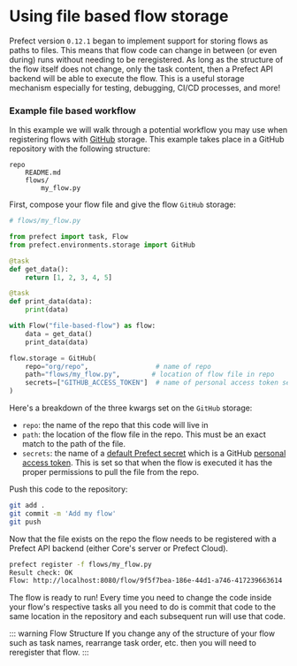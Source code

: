 # Using file based flow storage

Prefect version `0.12.1` began to implement support for storing flows as paths to files. This means that flow code can change in between (or even during) runs without needing to be reregistered. As long as the structure of the flow itself does not change, only the task content, then a Prefect API backend will be able to execute the flow. This is a useful storage mechanism especially for testing, debugging, CI/CD processes, and more!

### Example file based workflow

In this example we will walk through a potential workflow you may use when registering flows with [GitHub](/api/latest/environments/storage.html#github) storage. This example takes place in a GitHub repository with the following structure:

```
repo
    README.md
    flows/
        my_flow.py
```

First, compose your flow file and give the flow `GitHub` storage:

```python
# flows/my_flow.py

from prefect import task, Flow
from prefect.environments.storage import GitHub

@task
def get_data():
    return [1, 2, 3, 4, 5]

@task
def print_data(data):
    print(data)

with Flow("file-based-flow") as flow:
    data = get_data()
    print_data(data)

flow.storage = GitHub(
    repo="org/repo",                 # name of repo
    path="flows/my_flow.py",        # location of flow file in repo
    secrets=["GITHUB_ACCESS_TOKEN"]  # name of personal access token secret
)
```

Here's a breakdown of the three kwargs set on the `GitHub` storage:

- `repo`: the name of the repo that this code will live in
- `path`: the location of the flow file in the repo. This must be an exact match to the path of the file.
- `secrets`: the name of a [default Prefect secret](http://localhost:8081/core/concepts/secrets.html#default-secrets) which is a GitHub [personal access token](https://help.github.com/en/github/authenticating-to-github/creating-a-personal-access-token-for-the-command-line). This is set so that when the flow is executed it has the proper permissions to pull the file from the repo.

Push this code to the repository:

```bash
git add .
git commit -m 'Add my flow'
git push
```

Now that the file exists on the repo the flow needs to be registered with a Prefect API backend (either Core's server or Prefect Cloud).

```bash
prefect register -f flows/my_flow.py
Result check: OK
Flow: http://localhost:8080/flow/9f5f7bea-186e-44d1-a746-417239663614
```

The flow is ready to run! Every time you need to change the code inside your flow's respective tasks all you need to do is commit that code to the same location in the repository and each subsequent run will use that code.

::: warning Flow Structure
If you change any of the structure of your flow such as task names, rearrange task order, etc. then you will need to reregister that flow.
:::
